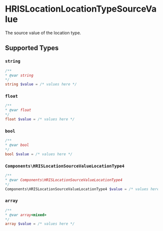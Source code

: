 # HRISLocationLocationTypeSourceValue

The source value of the location type.


## Supported Types

### `string`

```php
/**
* @var string
*/
string $value = /* values here */
```

### `float`

```php
/**
* @var float
*/
float $value = /* values here */
```

### `bool`

```php
/**
* @var bool
*/
bool $value = /* values here */
```

### `Components\HRISLocationSourceValueLocationType4`

```php
/**
* @var Components\HRISLocationSourceValueLocationType4
*/
Components\HRISLocationSourceValueLocationType4 $value = /* values here */
```

### `array`

```php
/**
* @var array<mixed>
*/
array $value = /* values here */
```

